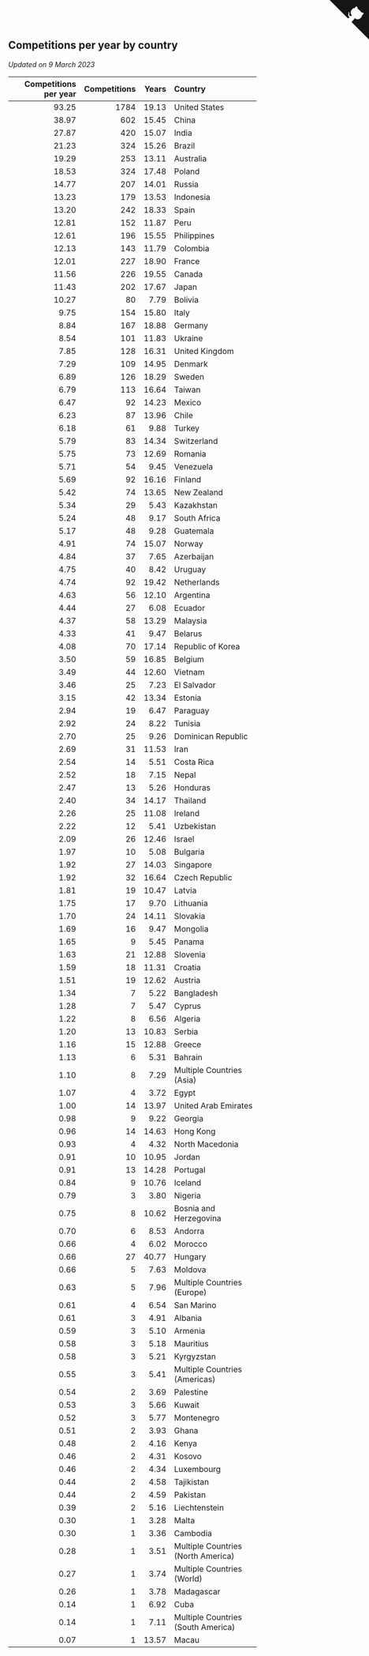 ## Competitions per year by country

*Updated on  9 March 2023*

| Competitions per year | Competitions | Years | Country |
| ---: | ---: | ---: | :--- |
| 93.25 | 1784 | 19.13 | United States |
| 38.97 | 602 | 15.45 | China |
| 27.87 | 420 | 15.07 | India |
| 21.23 | 324 | 15.26 | Brazil |
| 19.29 | 253 | 13.11 | Australia |
| 18.53 | 324 | 17.48 | Poland |
| 14.77 | 207 | 14.01 | Russia |
| 13.23 | 179 | 13.53 | Indonesia |
| 13.20 | 242 | 18.33 | Spain |
| 12.81 | 152 | 11.87 | Peru |
| 12.61 | 196 | 15.55 | Philippines |
| 12.13 | 143 | 11.79 | Colombia |
| 12.01 | 227 | 18.90 | France |
| 11.56 | 226 | 19.55 | Canada |
| 11.43 | 202 | 17.67 | Japan |
| 10.27 | 80 | 7.79 | Bolivia |
| 9.75 | 154 | 15.80 | Italy |
| 8.84 | 167 | 18.88 | Germany |
| 8.54 | 101 | 11.83 | Ukraine |
| 7.85 | 128 | 16.31 | United Kingdom |
| 7.29 | 109 | 14.95 | Denmark |
| 6.89 | 126 | 18.29 | Sweden |
| 6.79 | 113 | 16.64 | Taiwan |
| 6.47 | 92 | 14.23 | Mexico |
| 6.23 | 87 | 13.96 | Chile |
| 6.18 | 61 | 9.88 | Turkey |
| 5.79 | 83 | 14.34 | Switzerland |
| 5.75 | 73 | 12.69 | Romania |
| 5.71 | 54 | 9.45 | Venezuela |
| 5.69 | 92 | 16.16 | Finland |
| 5.42 | 74 | 13.65 | New Zealand |
| 5.34 | 29 | 5.43 | Kazakhstan |
| 5.24 | 48 | 9.17 | South Africa |
| 5.17 | 48 | 9.28 | Guatemala |
| 4.91 | 74 | 15.07 | Norway |
| 4.84 | 37 | 7.65 | Azerbaijan |
| 4.75 | 40 | 8.42 | Uruguay |
| 4.74 | 92 | 19.42 | Netherlands |
| 4.63 | 56 | 12.10 | Argentina |
| 4.44 | 27 | 6.08 | Ecuador |
| 4.37 | 58 | 13.29 | Malaysia |
| 4.33 | 41 | 9.47 | Belarus |
| 4.08 | 70 | 17.14 | Republic of Korea |
| 3.50 | 59 | 16.85 | Belgium |
| 3.49 | 44 | 12.60 | Vietnam |
| 3.46 | 25 | 7.23 | El Salvador |
| 3.15 | 42 | 13.34 | Estonia |
| 2.94 | 19 | 6.47 | Paraguay |
| 2.92 | 24 | 8.22 | Tunisia |
| 2.70 | 25 | 9.26 | Dominican Republic |
| 2.69 | 31 | 11.53 | Iran |
| 2.54 | 14 | 5.51 | Costa Rica |
| 2.52 | 18 | 7.15 | Nepal |
| 2.47 | 13 | 5.26 | Honduras |
| 2.40 | 34 | 14.17 | Thailand |
| 2.26 | 25 | 11.08 | Ireland |
| 2.22 | 12 | 5.41 | Uzbekistan |
| 2.09 | 26 | 12.46 | Israel |
| 1.97 | 10 | 5.08 | Bulgaria |
| 1.92 | 27 | 14.03 | Singapore |
| 1.92 | 32 | 16.64 | Czech Republic |
| 1.81 | 19 | 10.47 | Latvia |
| 1.75 | 17 | 9.70 | Lithuania |
| 1.70 | 24 | 14.11 | Slovakia |
| 1.69 | 16 | 9.47 | Mongolia |
| 1.65 | 9 | 5.45 | Panama |
| 1.63 | 21 | 12.88 | Slovenia |
| 1.59 | 18 | 11.31 | Croatia |
| 1.51 | 19 | 12.62 | Austria |
| 1.34 | 7 | 5.22 | Bangladesh |
| 1.28 | 7 | 5.47 | Cyprus |
| 1.22 | 8 | 6.56 | Algeria |
| 1.20 | 13 | 10.83 | Serbia |
| 1.16 | 15 | 12.88 | Greece |
| 1.13 | 6 | 5.31 | Bahrain |
| 1.10 | 8 | 7.29 | Multiple Countries (Asia) |
| 1.07 | 4 | 3.72 | Egypt |
| 1.00 | 14 | 13.97 | United Arab Emirates |
| 0.98 | 9 | 9.22 | Georgia |
| 0.96 | 14 | 14.63 | Hong Kong |
| 0.93 | 4 | 4.32 | North Macedonia |
| 0.91 | 10 | 10.95 | Jordan |
| 0.91 | 13 | 14.28 | Portugal |
| 0.84 | 9 | 10.76 | Iceland |
| 0.79 | 3 | 3.80 | Nigeria |
| 0.75 | 8 | 10.62 | Bosnia and Herzegovina |
| 0.70 | 6 | 8.53 | Andorra |
| 0.66 | 4 | 6.02 | Morocco |
| 0.66 | 27 | 40.77 | Hungary |
| 0.66 | 5 | 7.63 | Moldova |
| 0.63 | 5 | 7.96 | Multiple Countries (Europe) |
| 0.61 | 4 | 6.54 | San Marino |
| 0.61 | 3 | 4.91 | Albania |
| 0.59 | 3 | 5.10 | Armenia |
| 0.58 | 3 | 5.18 | Mauritius |
| 0.58 | 3 | 5.21 | Kyrgyzstan |
| 0.55 | 3 | 5.41 | Multiple Countries (Americas) |
| 0.54 | 2 | 3.69 | Palestine |
| 0.53 | 3 | 5.66 | Kuwait |
| 0.52 | 3 | 5.77 | Montenegro |
| 0.51 | 2 | 3.93 | Ghana |
| 0.48 | 2 | 4.16 | Kenya |
| 0.46 | 2 | 4.31 | Kosovo |
| 0.46 | 2 | 4.34 | Luxembourg |
| 0.44 | 2 | 4.58 | Tajikistan |
| 0.44 | 2 | 4.59 | Pakistan |
| 0.39 | 2 | 5.16 | Liechtenstein |
| 0.30 | 1 | 3.28 | Malta |
| 0.30 | 1 | 3.36 | Cambodia |
| 0.28 | 1 | 3.51 | Multiple Countries (North America) |
| 0.27 | 1 | 3.74 | Multiple Countries (World) |
| 0.26 | 1 | 3.78 | Madagascar |
| 0.14 | 1 | 6.92 | Cuba |
| 0.14 | 1 | 7.11 | Multiple Countries (South America) |
| 0.07 | 1 | 13.57 | Macau |


<a href="https://github.com/jonatanklosko/wca_statistics" class="github-corner" aria-label="View source on Github"><svg width="80" height="80" viewBox="0 0 250 250" style="fill:#151513; color:#fff; position: absolute; top: 0; border: 0; right: 0;" aria-hidden="true"><path d="M0,0 L115,115 L130,115 L142,142 L250,250 L250,0 Z"></path><path d="M128.3,109.0 C113.8,99.7 119.0,89.6 119.0,89.6 C122.0,82.7 120.5,78.6 120.5,78.6 C119.2,72.0 123.4,76.3 123.4,76.3 C127.3,80.9 125.5,87.3 125.5,87.3 C122.9,97.6 130.6,101.9 134.4,103.2" fill="currentColor" style="transform-origin: 130px 106px;" class="octo-arm"></path><path d="M115.0,115.0 C114.9,115.1 118.7,116.5 119.8,115.4 L133.7,101.6 C136.9,99.2 139.9,98.4 142.2,98.6 C133.8,88.0 127.5,74.4 143.8,58.0 C148.5,53.4 154.0,51.2 159.7,51.0 C160.3,49.4 163.2,43.6 171.4,40.1 C171.4,40.1 176.1,42.5 178.8,56.2 C183.1,58.6 187.2,61.8 190.9,65.4 C194.5,69.0 197.7,73.2 200.1,77.6 C213.8,80.2 216.3,84.9 216.3,84.9 C212.7,93.1 206.9,96.0 205.4,96.6 C205.1,102.4 203.0,107.8 198.3,112.5 C181.9,128.9 168.3,122.5 157.7,114.1 C157.9,116.9 156.7,120.9 152.7,124.9 L141.0,136.5 C139.8,137.7 141.6,141.9 141.8,141.8 Z" fill="currentColor" class="octo-body"></path></svg></a><style>.github-corner:hover .octo-arm{animation:octocat-wave 560ms ease-in-out}@keyframes octocat-wave{0%,100%{transform:rotate(0)}20%,60%{transform:rotate(-25deg)}40%,80%{transform:rotate(10deg)}}@media (max-width:500px){.github-corner:hover .octo-arm{animation:none}.github-corner .octo-arm{animation:octocat-wave 560ms ease-in-out}}</style>
